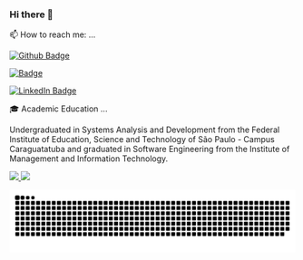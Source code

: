 ### Hi there 👋

📫 How to reach me: ...

[![Github Badge](https://img.shields.io/static/v1?label=Github&message=luanhsd&color=0077b5&style=social&logo=github&link=https://github.com/luanhsd)](https://github.com/luanhsd)

[![Badge](https://img.shields.io/static/v1?label=Facebook&message=LuanHSD&color=385898&style=social&logo=facebook&link=https://www.facebook.com/LuanHSD/)](https://www.facebook.com/LuanHSD)

[![LinkedIn Badge](https://img.shields.io/static/v1?label=LinkedIn&message=luandantas&color=0077b5&style=social&logo=linkedin&link=https://www.linkedin.com/in/luandantas/)](https://www.linkedin.com/in/luandantas/)

🎓 Academic Education ...

Undergraduated in Systems Analysis and Development from the Federal Institute of Education, Science and Technology of São Paulo - Campus Caraguatatuba and graduated in Software Engineering from the Institute of Management and Information Technology.

<div>
  <a href="https://github.com/luanhsd">
  <img height="180em" src="https://github-readme-stats.vercel.app/api?username=luanhsd&show_icons=true&theme=dracula&include_all_commits=true&count_private=true"/>
  <img height="180em" src="https://github-readme-stats.vercel.app/api/top-langs/?username=luanhsd&layout=compact&langs_count=16&theme=dracula"/>
</div>


![Snake animation](https://github.com/luanhsd/luanhsd/blob/output/github-contribution-grid-snake.svg)
